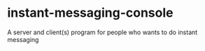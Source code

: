 # instant-messaging-console
A server and client(s) program for people who wants to do instant messaging
